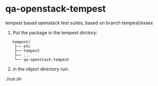 qa-openstack-tempest
====================

tempest based openstack test suites, based on branch tempest/essex

1. Put the package in the tempest dirctory:
```
   tempest/
    ├── etc
    ├── tempest
    ├── ...
    └── qa-openstack-tempest
```

2. in the object directory run:

./run.sh


